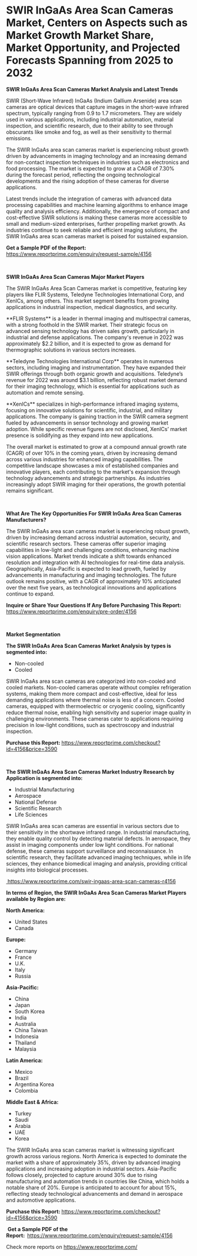<p><h1>SWIR InGaAs Area Scan Cameras Market, Centers on Aspects such as Market Growth Market Share, Market Opportunity, and Projected Forecasts Spanning from 2025 to 2032</h1></p><p><strong>SWIR InGaAs Area Scan Cameras Market Analysis and Latest Trends</strong></p>
<p><p>SWIR (Short-Wave Infrared) InGaAs (Indium Gallium Arsenide) area scan cameras are optical devices that capture images in the short-wave infrared spectrum, typically ranging from 0.9 to 1.7 micrometers. They are widely used in various applications, including industrial automation, material inspection, and scientific research, due to their ability to see through obscurants like smoke and fog, as well as their sensitivity to thermal emissions.</p><p>The SWIR InGaAs area scan cameras market is experiencing robust growth driven by advancements in imaging technology and an increasing demand for non-contact inspection techniques in industries such as electronics and food processing. The market is expected to grow at a CAGR of 7.30% during the forecast period, reflecting the ongoing technological developments and the rising adoption of these cameras for diverse applications.</p><p>Latest trends include the integration of cameras with advanced data processing capabilities and machine learning algorithms to enhance image quality and analysis efficiency. Additionally, the emergence of compact and cost-effective SWIR solutions is making these cameras more accessible to small and medium-sized enterprises, further propelling market growth. As industries continue to seek reliable and efficient imaging solutions, the SWIR InGaAs area scan cameras market is poised for sustained expansion.</p></p>
<p><strong>Get a Sample PDF of the Report:&nbsp;</strong> <a href="https://www.reportprime.com/enquiry/request-sample/4156?utm_campaign=3358&utm_medium=2&utm_source=Github&utm_content=ia&utm_term=18032025&utm_id=swir-ingaas-area-scan-cameras">https://www.reportprime.com/enquiry/request-sample/4156</a></p>
<p>&nbsp;</p>
<p><strong>SWIR InGaAs Area Scan Cameras Major Market Players</strong></p>
<p><p>The SWIR InGaAs Area Scan Cameras market is competitive, featuring key players like FLIR Systems, Teledyne Technologies International Corp, and XenICs, among others. This market segment benefits from growing applications in industrial inspection, medical diagnostics, and security.</p><p>**FLIR Systems** is a leader in thermal imaging and multispectral cameras, with a strong foothold in the SWIR market. Their strategic focus on advanced sensing technology has driven sales growth, particularly in industrial and defense applications. The company's revenue in 2022 was approximately $2.2 billion, and it is expected to grow as demand for thermographic solutions in various sectors increases.</p><p>**Teledyne Technologies International Corp** operates in numerous sectors, including imaging and instrumentation. They have expanded their SWIR offerings through both organic growth and acquisitions. Teledyne’s revenue for 2022 was around $3.1 billion, reflecting robust market demand for their imaging technology, which is essential for applications such as automation and remote sensing.</p><p>**XenICs** specializes in high-performance infrared imaging systems, focusing on innovative solutions for scientific, industrial, and military applications. The company is gaining traction in the SWIR camera segment fueled by advancements in sensor technology and growing market adoption. While specific revenue figures are not disclosed, XenICs’ market presence is solidifying as they expand into new applications.</p><p>The overall market is estimated to grow at a compound annual growth rate (CAGR) of over 10% in the coming years, driven by increasing demand across various industries for enhanced imaging capabilities. The competitive landscape showcases a mix of established companies and innovative players, each contributing to the market's expansion through technology advancements and strategic partnerships. As industries increasingly adopt SWIR imaging for their operations, the growth potential remains significant.</p></p>
<p>&nbsp;</p>
<p><strong>What Are The Key Opportunities For SWIR InGaAs Area Scan Cameras Manufacturers?</strong></p>
<p><p>The SWIR InGaAs area scan cameras market is experiencing robust growth, driven by increasing demand across industrial automation, security, and scientific research sectors. These cameras offer superior imaging capabilities in low-light and challenging conditions, enhancing machine vision applications. Market trends indicate a shift towards enhanced resolution and integration with AI technologies for real-time data analysis. Geographically, Asia-Pacific is expected to lead growth, fueled by advancements in manufacturing and imaging technologies. The future outlook remains positive, with a CAGR of approximately 10% anticipated over the next five years, as technological innovations and applications continue to expand.</p></p>
<p><strong>Inquire or Share Your Questions If Any Before Purchasing This Report:</strong> <a href="https://www.reportprime.com/enquiry/pre-order/4156?utm_campaign=3358&utm_medium=2&utm_source=Github&utm_content=ia&utm_term=18032025&utm_id=swir-ingaas-area-scan-cameras">https://www.reportprime.com/enquiry/pre-order/4156</a></p>
<p>&nbsp;</p>
<p><strong>Market Segmentation</strong></p>
<p><strong>The SWIR InGaAs Area Scan Cameras Market Analysis by types is segmented into:</strong></p>
<p><ul><li>Non-cooled</li><li>Cooled</li></ul></p>
<p><p>SWIR InGaAs area scan cameras are categorized into non-cooled and cooled markets. Non-cooled cameras operate without complex refrigeration systems, making them more compact and cost-effective, ideal for less demanding applications where thermal noise is less of a concern. Cooled cameras, equipped with thermoelectric or cryogenic cooling, significantly reduce thermal noise, enabling high sensitivity and superior image quality in challenging environments. These cameras cater to applications requiring precision in low-light conditions, such as spectroscopy and industrial inspection.</p></p>
<p><strong>Purchase this Report:&nbsp;</strong><a href="https://www.reportprime.com/checkout?id=4156&price=3590&utm_campaign=3358&utm_medium=2&utm_source=Github&utm_content=ia&utm_term=18032025&utm_id=swir-ingaas-area-scan-cameras">https://www.reportprime.com/checkout?id=4156&price=3590</a></p>
<p>&nbsp;</p>
<p><strong>The SWIR InGaAs Area Scan Cameras Market Industry Research by Application is segmented into:</strong></p>
<p><ul><li>Industrial Manufacturing</li><li>Aerospace</li><li>National Defense</li><li>Scientific Research</li><li>Life Sciences</li></ul></p>
<p><p>SWIR InGaAs area scan cameras are essential in various sectors due to their sensitivity in the shortwave infrared range. In industrial manufacturing, they enable quality control by detecting material defects. In aerospace, they assist in imaging components under low light conditions. For national defense, these cameras support surveillance and reconnaissance. In scientific research, they facilitate advanced imaging techniques, while in life sciences, they enhance biomedical imaging and analysis, providing critical insights into biological processes.</p></p>
<p><a href="https://www.reportprime.com/swir-ingaas-area-scan-cameras-r4156?utm_campaign=3358&utm_medium=2&utm_source=Github&utm_content=ia&utm_term=18032025&utm_id=swir-ingaas-area-scan-cameras">&nbsp;https://www.reportprime.com/swir-ingaas-area-scan-cameras-r4156</a></p>
<p><strong>In terms of Region, the SWIR InGaAs Area Scan Cameras Market Players available by Region are:</strong></p>
<p>
    <p> <strong> North America: </strong>
        <ul>
            <li>United States</li>
            <li>Canada</li>
        </ul>
        </p> 
    <p> <strong> Europe: </strong>
        <ul>
            <li>Germany</li>
            <li>France</li>
            <li>U.K.</li>
            <li>Italy</li>
            <li>Russia</li>
        </ul>
        </p> 
    <p> <strong> Asia-Pacific: </strong>
        <ul>
            <li>China</li>
            <li>Japan</li>
            <li>South Korea</li>
            <li>India</li>
            <li>Australia</li>
            <li>China Taiwan</li>
            <li>Indonesia</li>
            <li>Thailand</li>
            <li>Malaysia</li>
        </ul>
        </p> 
    <p> <strong> Latin America: </strong>
        <ul>
            <li>Mexico</li>
            <li>Brazil</li>
            <li>Argentina Korea</li>
            <li>Colombia</li>
        </ul>
        </p> 
    <p> <strong> Middle East & Africa: </strong>
        <ul>
            <li>Turkey</li>
            <li>Saudi</li>
            <li>Arabia</li>
            <li>UAE</li>
            <li>Korea</li>
        </ul>
    </p>
    </p>
<p><p>The SWIR InGaAs area scan cameras market is witnessing significant growth across various regions. North America is expected to dominate the market with a share of approximately 35%, driven by advanced imaging applications and increasing adoption in industrial sectors. Asia-Pacific follows closely, projected to capture around 30% due to rising manufacturing and automation trends in countries like China, which holds a notable share of 20%. Europe is anticipated to account for about 15%, reflecting steady technological advancements and demand in aerospace and automotive applications.</p></p>
<p><strong>Purchase this Report: </strong><a href="https://www.reportprime.com/checkout?id=4156&price=3590&utm_campaign=3358&utm_medium=2&utm_source=Github&utm_content=ia&utm_term=18032025&utm_id=swir-ingaas-area-scan-cameras">https://www.reportprime.com/checkout?id=4156&price=3590</a></p>
<p>&nbsp;<strong>Get a Sample PDF of the Report:&nbsp;&nbsp;</strong><a href="https://www.reportprime.com/enquiry/request-sample/4156?utm_campaign=3358&utm_medium=2&utm_source=Github&utm_content=ia&utm_term=18032025&utm_id=swir-ingaas-area-scan-cameras">https://www.reportprime.com/enquiry/request-sample/4156</a></p>
<p><strong></strong></p>
<p>Check more reports on <a href="https://www.reportprime.com/?utm_campaign=3358&utm_medium=2&utm_source=Github&utm_content=ia&utm_term=18032025&utm_id=swir-ingaas-area-scan-cameras">https://www.reportprime.com/</a></p>